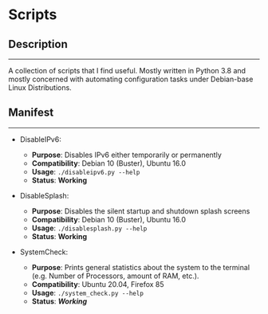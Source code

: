 # Scripts

## Description

---

A collection of scripts that I find useful.  Mostly written in Python 3.8 and mostly concerned with automating configuration tasks under Debian-base Linux Distributions.

## Manifest

---

* DisableIPv6:
  * **Purpose**: Disables IPv6 either temporarily or permanently
  * **Compatibility**: Debian 10 (Buster), Ubuntu 16.0
  * ****Usage****: ```./disableipv6.py --help```
  * **Status**: **Working**

* DisableSplash:
  * **Purpose**: Disables the silent startup and shutdown splash screens
  * **Compatibility**: Debian 10 (Buster), Ubuntu 16.0
  * ****Usage****: ```./disablesplash.py --help```
  * **Status**: **Working**

* SystemCheck:
  * **Purpose**: Prints general statistics about the system to the terminal (e.g. Number of Processors, amount of RAM, etc.).
  * **Compatibility**: Ubuntu 20.04, Firefox 85
  * **Usage**: `./system_check.py --help`
  * **Status**: ***Working***